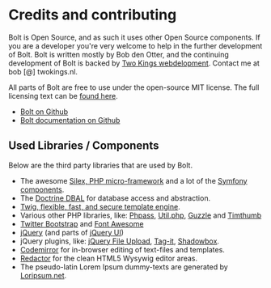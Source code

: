 Credits and contributing
========================

Bolt is Open Source, and as such it uses other Open Source components. If you are a developer you're very welcome to help in the further development of Bolt. Bolt is written mostly by Bob den Otter, and the continuing development of Bolt is backed by [Two Kings webdelopment](http://www.twokings.nl). Contact me at bob [@] twokings.nl. 

All parts of Bolt are free to use under the open-source MIT license. The full licensing text can be [found here](http://www.opensource.org/licenses/mit-license.php). 

  - <a href="https://github.com/bobdenotter/bolt" class="btn btn-info" target="_blank">Bolt on Github</a>
  - <a href="https://github.com/bobdenotter/bolt-docs" class="btn btn-info" target="_blank">Bolt documentation on Github</a>

Used Libraries / Components
---------------------------

Below are the third party libraries that are used by Bolt.

  - The awesome <a href="http://silex.sensiolabs.org/">Silex, PHP micro-framework</a> and a lot of the
<a href="http://symfony.com/">Symfony components</a>.
  - The <a href="http://www.doctrine-project.org">Doctrine DBAL</a> for database access and abstraction.
  - <a href="http://twig.sensiolabs.org/">Twig, flexible, fast, and secure template engine</a>.
  - Various other PHP libraries, like: <a href="http://www.openwall.com/phpass/">Phpass</a>, 
    <a href="http://brandonwamboldt.github.com/utilphp/">Util.php</a>, 
    <a href="http://guzzlephp.org/">Guzzle</a> and 
    <a href="http://www.binarymoon.co.uk/projects/timthumb/">Timthumb</a>
  - <a href="http://twitter.github.com/bootstrap">Twitter Bootstrap</a> and 
    <a href="http://fortawesome.github.com/Font-Awesome/">Font Awesome</a>
  - <a href="http://jquery.com/">jQuery</a> (and parts of <a href="http://jqueryui.com/">jQuery UI</a>)
  - jQuery plugins, like: <a href="http://blueimp.github.com/jQuery-File-Upload/">jQuery File Upload</a>, 
    <a href="http://aehlke.github.com/tag-it/">Tag-it</a>, 
    <a href="http://www.shadowbox-js.com/">Shadowbox</a>.
  - <a href="http://codemirror.net/">Codemirror</a> for in-browser editing of text-files and templates.
  - <a href="http://redactorjs.com/">Redactor</a> for the clean HTML5 Wysywig editor areas.
  - The pseudo-latin Lorem Ipsum dummy-texts are generated by <a href="http://loripsum.net/">Loripsum.net</a>.